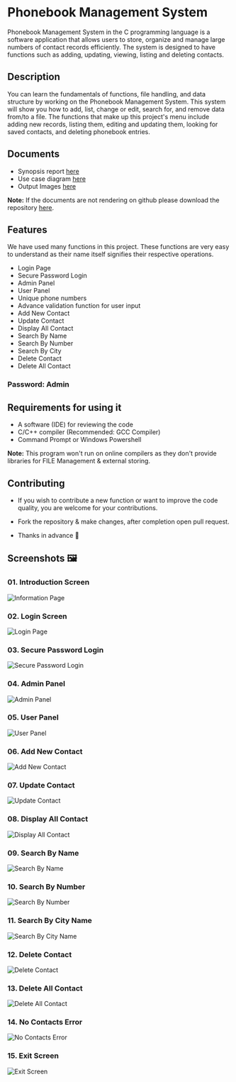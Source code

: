 
# Phonebook Management System

Phonebook Management System in the C programming language is a software application that allows users to store, organize and manage large numbers of contact records efficiently. The system is designed to have functions such as adding, updating, viewing, listing and deleting contacts.

## Description

You can learn the fundamentals of functions, file handling, and data 
structure by working on the Phonebook Management System. 
This system will show you how to add, list, change or edit, search for, and 
remove data from/to a file. The functions that make up this project's menu 
include adding new records, listing them, editing and updating them, looking 
for saved contacts, and deleting phonebook entries.

## Documents 

- Synopsis report [here](/Documents/PhonebookManagementSystem_Synopsis.pdf "Synopsis Report")
- Use case diagram [here](/Documents/PhonebookManagementSystem_UseCaseDiagram.pdf "Use Case Diagram")
- Output Images [here](/Images/)

**Note:** If the documents are not rendering on github please download the repository [here](https://github.com/Alkaison/Phonebook-Management-System/archive/refs/heads/main.zip "Latest Code"). 

## Features 

We have used many functions in this project. These functions are very easy to understand as their name itself signifies their respective operations.

- Login Page
- Secure Password Login
- Admin Panel
- User Panel
- Unique phone numbers
- Advance validation function for user input 
- Add New Contact
- Update Contact
- Display All Contact
- Search By Name
- Search By Number
- Search By City 
- Delete Contact
- Delete All Contact

### **Password: Admin**

## Requirements for using it

- A software (IDE) for reviewing the code
- C/C++ compiler (Recommended: GCC Compiler)
- Command Prompt or Windows Powershell 

**Note:** This program won't run on online compilers as they don't provide libraries for FILE Management & external storing.

## Contributing 

- If you wish to contribute a new function or want to improve the code quality, you are welcome for your contributions. 

- Fork the repository & make changes, after completion open pull request.

- Thanks in advance 💛 

## Screenshots 🖼️

### 01. Introduction Screen 

![Information Page](https://i.ibb.co/rktHD2C/PMS-01-Introduction-Screen.png)

### 02. Login Screen 

![Login Page](https://i.ibb.co/vYn8Fnm/PMS-02-Login-Screen.png)

### 03. Secure Password Login

![Secure Password Login](https://i.ibb.co/KzPmpFF/PMS-03-Admin-Login-Secure.png)

### 04. Admin Panel

![Admin Panel](https://i.ibb.co/Fb0gfXv/PMS-04-Admin-Panel.png)

### 05. User Panel

![User Panel](https://i.ibb.co/743mZbx/PMS-05-User-Panel.png)

### 06. Add New Contact

![Add New Contact](https://i.ibb.co/YtvXhJs/PMS-06-Add-New-Contact.png)

### 07. Update Contact

![Update Contact](https://i.ibb.co/vvvXRhh/PMS-07-Update-Contact.png)

### 08. Display All Contact

![Display All Contact](https://i.ibb.co/p2x9cvx/PMS-08-Display-All-Contacts.png)

### 09. Search By Name

![Search By Name](https://i.ibb.co/3MGKWmn/PMS-09-Seach-By-Name.png)

### 10. Search By Number

![Search By Number](https://i.ibb.co/0tL532S/PMS-10-Search-By-Number.png)

### 11. Search By City Name 

![Search By City Name](https://i.ibb.co/hyXZMhd/PMS-11-Search-By-City-Name.png)

### 12. Delete Contact

![Delete Contact](https://i.ibb.co/6DYFThb/PMS-12-Delete-Contact.png)

### 13. Delete All Contact

![Delete All Contact](https://i.ibb.co/BP5CdYT/PMS-13-Delete-All-Contacts.png)

### 14. No Contacts Error 

![No Contacts Error](https://i.ibb.co/LSzLfZ8/PMS-14-No-Contact-Error.png)

### 15. Exit Screen 

![Exit Screen](https://i.ibb.co/N3z5qqM/PMS-15-Exit-Screen.png)

